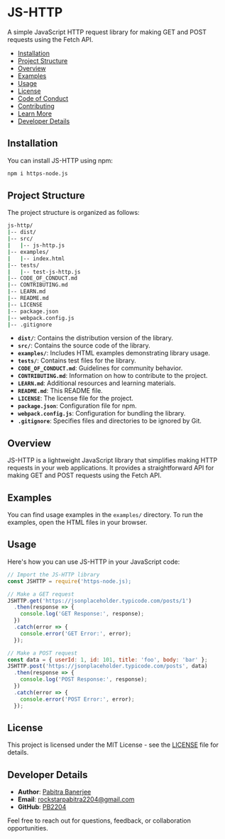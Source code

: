 # JS-HTTP

A simple JavaScript HTTP request library for making GET and POST requests using the Fetch API.

- [Installation](#installation)
- [Project Structure](#project-structure)
- [Overview](#overview)
- [Examples](#examples)
- [Usage](#usage)
- [License](#license)
- [Code of Conduct](CODE_OF_CONDUCT.md)
- [Contributing](CONTRIBUTING.md)
- [Learn More](LEARN.md)
- [Developer Details](#developer-details)

## Installation

You can install JS-HTTP using npm:

```bash
npm i https-node.js
```

## Project Structure

The project structure is organized as follows:

```bash
js-http/
|-- dist/
|-- src/
|   |-- js-http.js
|-- examples/
|   |-- index.html
|-- tests/
|   |-- test-js-http.js
|-- CODE_OF_CONDUCT.md
|-- CONTRIBUTING.md
|-- LEARN.md
|-- README.md
|-- LICENSE
|-- package.json
|-- webpack.config.js
|-- .gitignore
```

- **`dist/`**: Contains the distribution version of the library.
- **`src/`**: Contains the source code of the library.
- **`examples/`**: Includes HTML examples demonstrating library usage.
- **`tests/`**: Contains test files for the library.
- **`CODE_OF_CONDUCT.md`**: Guidelines for community behavior.
- **`CONTRIBUTING.md`**: Information on how to contribute to the project.
- **`LEARN.md`**: Additional resources and learning materials.
- **`README.md`**: This README file.
- **`LICENSE`**: The license file for the project.
- **`package.json`**: Configuration file for npm.
- **`webpack.config.js`**: Configuration for bundling the library.
- **`.gitignore`**: Specifies files and directories to be ignored by Git.

## Overview

JS-HTTP is a lightweight JavaScript library that simplifies making HTTP requests in your web applications. It provides a straightforward API for making GET and POST requests using the Fetch API.

## Examples

You can find usage examples in the `examples/` directory. To run the examples, open the HTML files in your browser.

## Usage

Here's how you can use JS-HTTP in your JavaScript code:

```javascript
// Import the JS-HTTP library
const JSHTTP = require('https-node.js);

// Make a GET request
JSHTTP.get('https://jsonplaceholder.typicode.com/posts/1')
  .then(response => {
    console.log('GET Response:', response);
  })
  .catch(error => {
    console.error('GET Error:', error);
  });

// Make a POST request
const data = { userId: 1, id: 101, title: 'foo', body: 'bar' };
JSHTTP.post('https://jsonplaceholder.typicode.com/posts', data)
  .then(response => {
    console.log('POST Response:', response);
  })
  .catch(error => {
    console.error('POST Error:', error);
  });
```

## License

This project is licensed under the MIT License - see the [LICENSE](LICENSE) file for details.

## Developer Details

- **Author**: [Pabitra Banerjee](https://pabitrabanerjee.me)
- **Email**: [rockstarpabitra2204@gmail.com](mailto:rockstarpabitra2204@gmail.com)
- **GitHub**: [PB2204](https://github.com/pb2204)

Feel free to reach out for questions, feedback, or collaboration opportunities.